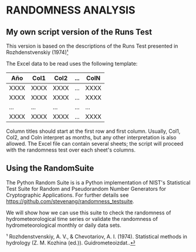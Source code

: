 # RANDOMNESS ANALYSIS

  ## My own script version of the Runs Test
  
  This version is based on the descriptions of the Runs Test presented in Rozhdenstvenskiy (1974)<span id="a1">[¹](#1)</span>


  The Excel data to be read uses the following template:
  
  | Año |Col1|Col2|...|ColN|
  | --- |--- |--- |---|--- |
  | XXXX|XXXX|XXXX|...|XXXX|
  | XXXX|XXXX|XXXX|...|XXXX|
  | ... | ...| ...|...|... |
  | XXXX|XXXX|XXXX|...|XXXX|
  
  Column titles should start at the first row and first column. Usually, Col1, Col2, and Coln interpret as months, but any other interpretation is also allowed. The Excel file can contain several sheets; the script will proceed with the randomness test over each sheet's columns.
  
  ## Using the RandomSuite
  
  The Python Random Suite is is a Python implementation of NIST's Statistical Test Suite for Random and Pseudorandom Number Generators for Cryptographic Applications. For further details see https://github.com/stevenang/randomness_testsuite.
  
  We will show how we can use this suite to check the randomness of hydrometeorological time series or validate the randomness of hydrometeorological monthly or daily data sets.
  
<span id="1">¹</span> Rozhdenstvenskiy, A. V., & Chevotariov, A. I. (1974). Statistical methods in hydrology (Z. M. Kozhina (ed.)). Guidrometeoizdat..[⏎](#a1)<br>
